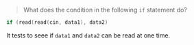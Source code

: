 > What does the condition in the following `if` statement do?
```cpp
if (read(read(cin, data1), data2)
```

It tests to seee if `data1` and `data2` can be read at one time.